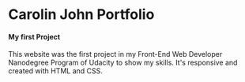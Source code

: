 # Carolin John Portfolio

#### My first Project

This website was the first project in my Front-End Web Developer Nanodegree Program of Udacity to show my skills. It's responsive and created with HTML and CSS. 

  
